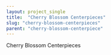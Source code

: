 ```yaml
---
layout: project_single
title:  "Cherry Blossom Centerpieces"
slug: "cherry-blossom-centerpieces"
parent: "cherry-blossom-centerpiece"
---
```

Cherry Blossom Centerpieces